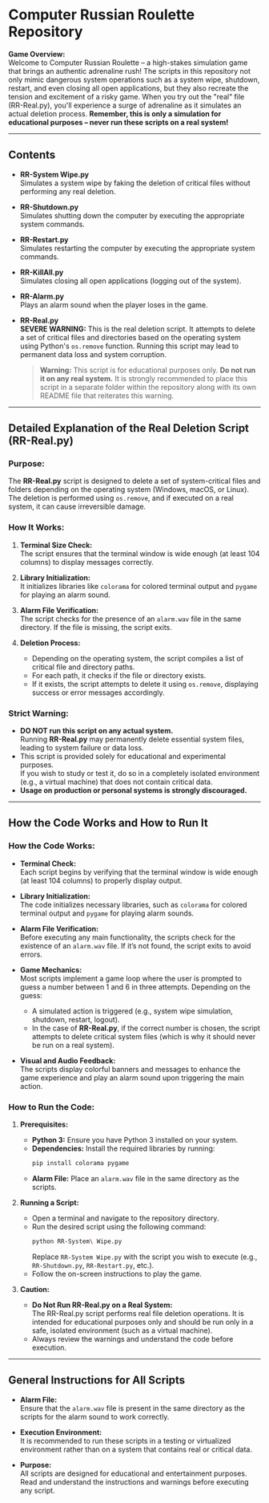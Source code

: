 # Computer Russian Roulette Repository

**Game Overview:**  
Welcome to Computer Russian Roulette – a high-stakes simulation game that brings an authentic adrenaline rush! The scripts in this repository not only mimic dangerous system operations such as a system wipe, shutdown, restart, and even closing all open applications, but they also recreate the tension and excitement of a risky game. When you try out the "real" file (RR-Real.py), you'll experience a surge of adrenaline as it simulates an actual deletion process. **Remember, this is only a simulation for educational purposes – never run these scripts on a real system!**

---

## Contents

- **RR-System Wipe.py**  
  Simulates a system wipe by faking the deletion of critical files without performing any real deletion.

- **RR-Shutdown.py**  
  Simulates shutting down the computer by executing the appropriate system commands.

- **RR-Restart.py**  
  Simulates restarting the computer by executing the appropriate system commands.

- **RR-KillAll.py**  
  Simulates closing all open applications (logging out of the system).

- **RR-Alarm.py**  
  Plays an alarm sound when the player loses in the game.

- **RR-Real.py**  
  **SEVERE WARNING:** This is the real deletion script. It attempts to delete a set of critical files and directories based on the operating system using Python's `os.remove` function. Running this script may lead to permanent data loss and system corruption.

  > **Warning:** This script is for educational purposes only. **Do not run it on any real system.** It is strongly recommended to place this script in a separate folder within the repository along with its own README file that reiterates this warning.

---

## Detailed Explanation of the Real Deletion Script (RR-Real.py)

### Purpose:
The **RR-Real.py** script is designed to delete a set of system-critical files and folders depending on the operating system (Windows, macOS, or Linux). The deletion is performed using `os.remove`, and if executed on a real system, it can cause irreversible damage.

### How It Works:
1. **Terminal Size Check:**  
   The script ensures that the terminal window is wide enough (at least 104 columns) to display messages correctly.

2. **Library Initialization:**  
   It initializes libraries like `colorama` for colored terminal output and `pygame` for playing an alarm sound.

3. **Alarm File Verification:**  
   The script checks for the presence of an `alarm.wav` file in the same directory. If the file is missing, the script exits.

4. **Deletion Process:**  
   - Depending on the operating system, the script compiles a list of critical file and directory paths.
   - For each path, it checks if the file or directory exists.
   - If it exists, the script attempts to delete it using `os.remove`, displaying success or error messages accordingly.

### **Strict Warning:**
- **DO NOT run this script on any actual system.**  
  Running **RR-Real.py** may permanently delete essential system files, leading to system failure or data loss.
- This script is provided solely for educational and experimental purposes.  
  If you wish to study or test it, do so in a completely isolated environment (e.g., a virtual machine) that does not contain critical data.
- **Usage on production or personal systems is strongly discouraged.**

---

## How the Code Works and How to Run It

### How the Code Works:
- **Terminal Check:**  
  Each script begins by verifying that the terminal window is wide enough (at least 104 columns) to properly display output.
  
- **Library Initialization:**  
  The code initializes necessary libraries, such as `colorama` for colored terminal output and `pygame` for playing alarm sounds.
  
- **Alarm File Verification:**  
  Before executing any main functionality, the scripts check for the existence of an `alarm.wav` file. If it’s not found, the script exits to avoid errors.
  
- **Game Mechanics:**  
  Most scripts implement a game loop where the user is prompted to guess a number between 1 and 6 in three attempts. Depending on the guess:
  - A simulated action is triggered (e.g., system wipe simulation, shutdown, restart, logout).
  - In the case of **RR-Real.py**, if the correct number is chosen, the script attempts to delete critical system files (which is why it should never be run on a real system).
  
- **Visual and Audio Feedback:**  
  The scripts display colorful banners and messages to enhance the game experience and play an alarm sound upon triggering the main action.

### How to Run the Code:
1. **Prerequisites:**
   - **Python 3:** Ensure you have Python 3 installed on your system.
   - **Dependencies:** Install the required libraries by running:
     ```bash
     pip install colorama pygame
     ```
   - **Alarm File:** Place an `alarm.wav` file in the same directory as the scripts.

2. **Running a Script:**
   - Open a terminal and navigate to the repository directory.
   - Run the desired script using the following command:
     ```bash
     python RR-System\ Wipe.py
     ```
     Replace `RR-System Wipe.py` with the script you wish to execute (e.g., `RR-Shutdown.py`, `RR-Restart.py`, etc.).
   - Follow the on-screen instructions to play the game.

3. **Caution:**
   - **Do Not Run RR-Real.py on a Real System:**  
     The RR-Real.py script performs real file deletion operations. It is intended for educational purposes only and should be run only in a safe, isolated environment (such as a virtual machine).
   - Always review the warnings and understand the code before execution.

---

## General Instructions for All Scripts

- **Alarm File:**  
  Ensure that the `alarm.wav` file is present in the same directory as the scripts for the alarm sound to work correctly.
  
- **Execution Environment:**  
  It is recommended to run these scripts in a testing or virtualized environment rather than on a system that contains real or critical data.
  
- **Purpose:**  
  All scripts are designed for educational and entertainment purposes. Read and understand the instructions and warnings before executing any script.

